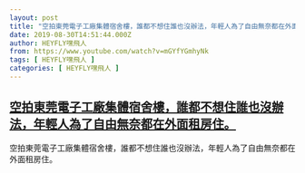 ```yaml
---
layout: post
title: "空拍東莞電子工廠集體宿舍樓，誰都不想住誰也沒辦法，年輕人為了自由無奈都在外面租房住。"
date: 2019-08-30T14:51:44.000Z
author: HEYFLY嘿飛人
from: https://www.youtube.com/watch?v=mGYfYGmhyNk
tags: [ HEYFLY嘿飛人 ]
categories: [ HEYFLY嘿飛人 ]
---
```

<!--1567176704000-->
[空拍東莞電子工廠集體宿舍樓，誰都不想住誰也沒辦法，年輕人為了自由無奈都在外面租房住。](https://www.youtube.com/watch?v=mGYfYGmhyNk)
------

<div>
空拍東莞電子工廠集體宿舍樓，誰都不想住誰也沒辦法，年輕人為了自由無奈都在外面租房住。
</div>

